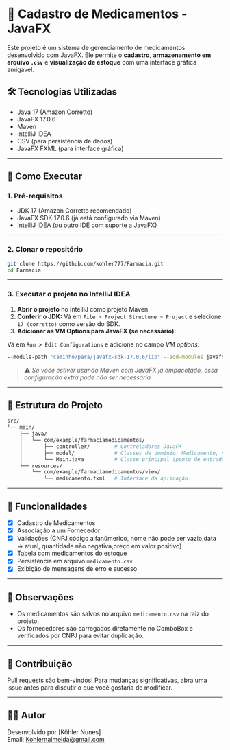 # 💊 Cadastro de Medicamentos - JavaFX

Este projeto é um sistema de gerenciamento de medicamentos desenvolvido com JavaFX. Ele permite o **cadastro**, **armazenamento em arquivo `.csv`** e **visualização de estoque** com uma interface gráfica amigável.

## 🛠 Tecnologias Utilizadas

- Java 17 (Amazon Corretto)
- JavaFX 17.0.6
- Maven
- IntelliJ IDEA
- CSV (para persistência de dados)
- JavaFX FXML (para interface gráfica)

---

## 🚀 Como Executar

### 1. **Pré-requisitos**

- JDK 17 (Amazon Corretto recomendado)
- JavaFX SDK 17.0.6 (já está configurado via Maven)
- IntelliJ IDEA (ou outro IDE com suporte a JavaFX)

---

### 2. **Clonar o repositório**

```bash
git clone https://github.com/kohler777/Farmacia.git
cd Farmacia
```

---

### 3. **Executar o projeto no IntelliJ IDEA**

1. **Abrir o projeto** no IntelliJ como projeto Maven.
2. **Conferir o JDK:** Vá em `File > Project Structure > Project` e selecione `17 (corretto)` como versão do SDK.
3. **Adicionar as VM Options para JavaFX (se necessário):**

Vá em `Run > Edit Configurations` e adicione no campo *VM options*:

```bash
--module-path "caminho/para/javafx-sdk-17.0.6/lib" --add-modules javafx.controls,javafx.fxml
```

> ⚠️ *Se você estiver usando Maven com JavaFX já empacotado, essa configuração extra pode não ser necessária.*

---

## 📂 Estrutura do Projeto

```bash
src/
└── main/
    ├── java/
    │   └── com/example/farmaciamedicamentos/
    │       ├── controller/        # Controladores JavaFX
    │       ├── model/             # Classes de domínio: Medicamento, Fornecedor
    │       └── Main.java          # Classe principal (ponto de entrada)
    └── resources/
        └── com/example/farmaciamedicamentos/view/
            └── medicamento.fxml   # Interface da aplicação
```

---

## 📌 Funcionalidades

- [x] Cadastro de Medicamentos
- [x] Associação a um Fornecedor
- [x] Validações (CNPJ,código alfanúmerico, nome não pode ser vazio,data => atual, quantidade não negativa,preço em valor positivo)
- [x] Tabela com medicamentos do estoque
- [x] Persistência em arquivo `medicamento.csv`
- [x] Exibição de mensagens de erro e sucesso

---

## 📎 Observações

- Os medicamentos são salvos no arquivo `medicamento.csv` na raiz do projeto.
- Os fornecedores são carregados diretamente no ComboBox e verificados por CNPJ para evitar duplicação.

---

## 🤝 Contribuição

Pull requests são bem-vindos! Para mudanças significativas, abra uma issue antes para discutir o que você gostaria de modificar.

---

## 🧑‍💻 Autor

Desenvolvido por [Köhler Nunes]  
Email: Kohlernalmeida@gmail.com
